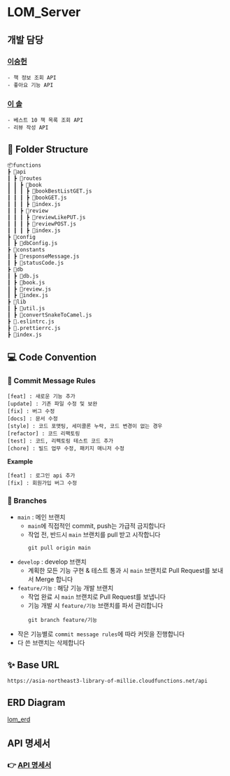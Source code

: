 # LOM_Server

## 개발 담당

### [이승헌](https://github.com/lsh328328)

```
- 책 정보 조회 API
- 좋아요 기능 API
```

### [이 솔](https://github.com/soleu)

```
- 베스트 10 책 목록 조회 API
- 리뷰 작성 API
```

## 📂 Folder Structure

```markdown
📦functions
┣ 📂api
┃ ┣ 📂routes
┃ ┃ ┣ 📂book
┃ ┃ ┃ ┣ 📜bookBestListGET.js
┃ ┃ ┃ ┣ 📜bookGET.js
┃ ┃ ┃ ┣ 📜index.js
┃ ┃ ┣ 📂review
┃ ┃ ┃ ┣ 📜reviewLikePUT.js
┃ ┃ ┃ ┣ 📜reviewPOST.js
┃ ┃ ┃ ┣ 📜index.js
┣ 📂config
┃ ┣ 📜dbConfig.js
┣ 📂constants
┃ ┣ 📜responseMessage.js
┃ ┣ 📜statusCode.js
┣ 📂db
┃ ┣ 📜db.js
┃ ┣ 📜book.js
┃ ┣ 📜review.js
┃ ┣ 📜index.js
┣ 📂lib
┃ ┣ 📜util.js
┃ ┣ 📜convertSnakeToCamel.js
┣ 📜.eslintrc.js
┣ 📜.prettierrc.js
┣ 📜index.js
```

## 💻 Code Convention

### 💬 Commit Message Rules

```
[feat] : 새로운 기능 추가
[update] : 기존 파일 수정 및 보완
[fix] : 버그 수정
[docs] : 문서 수정
[style] : 코드 포맷팅, 세미콜론 누락, 코드 변경이 없는 경우
[refactor] : 코드 리팩토링
[test] : 코드, 리펙토링 테스트 코드 추가
[chore] : 빌드 업무 수정, 패키지 매니저 수정
```

**Example**

```
[feat] : 로그인 api 추가
[fix] : 회원가입 버그 수정
```

### 🔅 Branches

- `main` : 메인 브랜치
  - `main`에 직접적인 commit, push는 가급적 금지합니다
  - 작업 전, 반드시 `main` 브랜치를 pull 받고 시작합니다
    ```
    git pull origin main
    ```
- `develop` : develop 브랜치
  - 계획한 모든 기능 구현 & 테스트 통과 시 `main` 브랜치로 Pull Request를 보내서 Merge 합니다
- `feature/기능` : 해당 기능 개발 브랜치
  - 작업 완료 시 `main` 브랜치로 Pull Request를 보냅니다
  - 기능 개발 시 `feature/기능` 브랜치를 파서 관리합니다
    ```
    git branch feature/기능
    ```
- 작은 기능별로 `commit message rules`에 따라 커밋을 진행합니다
- 다 쓴 브랜치는 삭제합니다

## ✨ Base URL

```
https://asia-northeast3-library-of-millie.cloudfunctions.net/api
```

## ERD Diagram

[lom_erd](https://www.notion.so/storypanda/ac547dbb26ee4594af45113e8a71857e#bdd59525a65448febeebdd11e8df3482)

## API 명세서

### 👉 [API 명세서](https://www.notion.so/storypanda/API-f5f02190ea824009b2394a273874b7a1)
